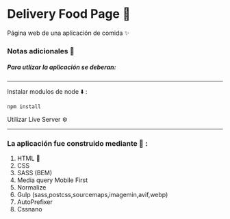# Delivery Food Page 🍔

Página web de una aplicación de comida ✨


### Notas adicionales 📗

##### Para utlizar la aplicación se deberan:

---

Instalar modulos de node ⬇️ :

```
npm install
```

Utilizar Live Server ⚙️ 

---

### La aplicación fue construido mediante 🔧 :

1. HTML 🚀
2. CSS
3. SASS (BEM)
4. Media query Mobile First
5. Normalize
6. Gulp (sass,postcss,sourcemaps,imagemin,avif,webp)
7. AutoPrefixer
8. Cssnano
